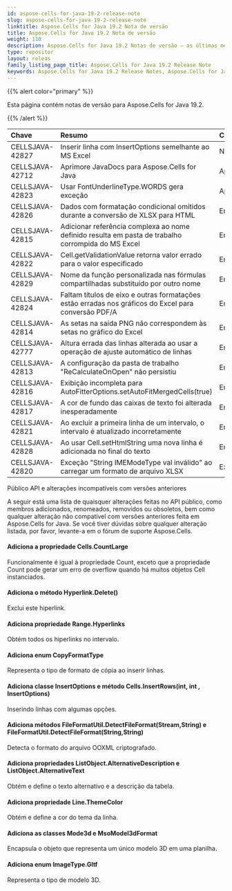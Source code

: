 ```yaml
---
id: aspose-cells-for-java-19-2-release-note
slug: aspose-cells-for-java-19-2-release-note
linktitle: Aspose.Cells for Java 19.2 Nota de versão
title: Aspose.Cells for Java 19.2 Nota de versão
weight: 110
description: Aspose.Cells for Java 19.2 Notas de versão – as últimas melhorias, novos recursos e correções
type: repositor
layout: releas
family_listing_page_title: Aspose.Cells for Java 19.2 Release Note
keywords: Aspose.Cells for Java 19.2 Release Notes, Aspose.Cells for Java 19.2 updates and fixe
---
```

{{% alert color="primary" %}} 

Esta página contém notas de versão para Aspose.Cells for Java 19.2.

{{% /alert %}} 

|**Chave**|**Resumo**|**Categoria**|
| :- | :- | :- |
|CELLSJAVA-42827|Inserir linha com InsertOptions semelhante ao MS Excel|Novo recurso|
|CELLSJAVA-42712|Aprimore JavaDocs para Aspose.Cells for Java|Aprimoramento|
|CELLSJAVA-42823|Usar FontUnderlineType.WORDS gera exceção|Aprimoramento|
|CELLSJAVA-42826|Dados com formatação condicional omitidos durante a conversão de XLSX para HTML|Erro|
|CELLSJAVA-42815|Adicionar referência complexa ao nome definido resulta em pasta de trabalho corrompida do MS Excel|Erro|
|CELLSJAVA-42822|Cell.getValidationValue retorna valor errado para o valor especificado|Erro|
|CELLSJAVA-42829|Nome da função personalizada nas fórmulas compartilhadas substituído por outro nome|Erro|
|CELLSJAVA-42824|Faltam títulos de eixo e outras formatações estão erradas nos gráficos do Excel para conversão PDF/A|Erro|
|CELLSJAVA-42814|As setas na saída PNG não correspondem às setas no gráfico do Excel|Erro|
|CELLSJAVA-42777|Altura errada das linhas alterada ao usar a operação de ajuste automático de linhas|Erro|
|CELLSJAVA-42813|A configuração da pasta de trabalho "ReCalculateOnOpen" não persistiu|Erro|
|CELLSJAVA-42816|Exibição incompleta para AutoFitterOptions.setAutoFitMergedCells(true)|Erro|
|CELLSJAVA-42817|A cor de fundo das caixas de texto foi alterada inesperadamente|Erro|
|CELLSJAVA-42821|Ao excluir a primeira linha de um intervalo, o intervalo é atualizado incorretamente|Erro|
|CELLSJAVA-42828|Ao usar Cell.setHtmlString uma nova linha é adicionada no final do texto|Erro|
|CELLSJAVA-42820|Exceção "String IMEModeType val inválido" ao carregar um formato de arquivo XLSX|Exceção|
Público API e alterações incompatíveis com versões anteriores

A seguir está uma lista de quaisquer alterações feitas no API público, como membros adicionados, renomeados, removidos ou obsoletos, bem como qualquer alteração não compatível com versões anteriores feita em Aspose.Cells for Java. Se você tiver dúvidas sobre qualquer alteração listada, por favor, levante-a em o fórum de suporte Aspose.Cells.
####  **Adiciona a propriedade Cells.CountLarge**
Funcionalmente é igual à propriedade Count, exceto que a propriedade Count pode gerar um erro de overflow quando há muitos objetos Cell instanciados.
####  **Adiciona o método Hyperlink.Delete()**
Exclui este hiperlink.
####  **Adiciona propriedade Range.Hyperlinks**
Obtém todos os hiperlinks no intervalo.
####  **Adiciona enum CopyFormatType**
Representa o tipo de formato de cópia ao inserir linhas.
####  **Adiciona classe InsertOptions e método Cells.InsertRows(int, int , InsertOptions)**
Inserindo linhas com algumas opções.
####  **Adiciona métodos FileFormatUtil.DetectFileFormat(Stream,String) e FileFormatUtil.DetectFileFormat(String,String)**
Detecta o formato do arquivo OOXML criptografado.
####  **Adiciona propriedades ListObject.AlternativeDescription e ListObject.AlternativeText**
Obtém e define o texto alternativo e a descrição da tabela.
####  **Adiciona propriedade Line.ThemeColor**
Obtém e define a cor do tema da linha.
####  **Adiciona as classes Mode3d e MsoModel3dFormat**
Encapsula o objeto que representa um único modelo 3D em uma planilha.
####  **Adiciona enum ImageType.Gltf**
Representa o tipo de modelo 3D.
